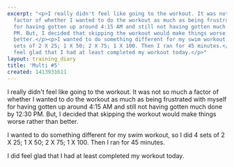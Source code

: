```yaml
---
excerpt: "<p>I really didn't feel like going to the workout. It was not so much a
  factor of whether I wanted to do the workout as much as being frustrated with myself
  for having gotten up around 4:15 AM and still not having gotten much done by 12:30
  PM. But, I decided that skipping the workout would make things worse rather than
  better.</p><p>I wanted to do something different for my swim workout, so I did 4
  sets of 2 X 25; 1 X 50; 2 X 75; 1 X 100. Then I ran for 45 minutes.</p><p>I did
  feel glad that I had at least completed my workout today.</p>"
layout: training_diary
title: 'Multi #5'
created: 1413931611
---
```

<p>I really didn't feel like going to the workout. It was not so much a factor of whether I wanted to do the workout as much as being frustrated with myself for having gotten up around 4:15 AM and still not having gotten much done by 12:30 PM. But, I decided that skipping the workout would make things worse rather than better.</p><p>I wanted to do something different for my swim workout, so I did 4 sets of 2 X 25; 1 X 50; 2 X 75; 1 X 100. Then I ran for 45 minutes.</p><p>I did feel glad that I had at least completed my workout today.</p>
